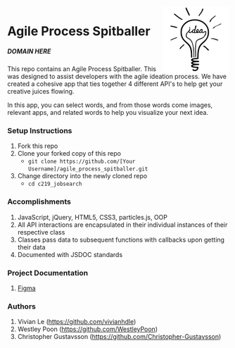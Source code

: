 <img align="right" width="150" src="/assets/images/idea-bulb.png">

# Agile Process Spitballer

##### DOMAIN HERE

This repo contains an Agile Process Spitballer. This was designed to assist developers with the agile ideation process.  We have created a cohesive app that ties together 4 different API's to help get your creative juices flowing.

In this app, you can select words, and from those words come images, relevant apps, and related words to help you visualize your next idea.

### Setup Instructions

1. Fork this repo
1. Clone your forked copy of this repo
   - `git clone https://github.com/[Your Username]/agile_process_spitballer.git`
1. Change directory into the newly cloned repo
   - `cd c219_jobsearch`

### Accomplishments
1. JavaScript, jQuery, HTML5, CSS3, particles.js, OOP
1. All API interactions are encapsulated in their individual instances of their respective class
1. Classes pass data to subsequent functions with callbacks upon getting their data
1. Documented with JSDOC standards


### Project Documentation

1. [Figma](https://www.figma.com/file/O9cE3hQkZKlBG8hc56ToZVtu/Spitballer)

### Authors

1. Vivian Le (https://github.com/vivianhdle)
1. Westley Poon (https://github.com/WestleyPoon)
1. Christopher Gustavsson (https://github.com/Christopher-Gustavsson)